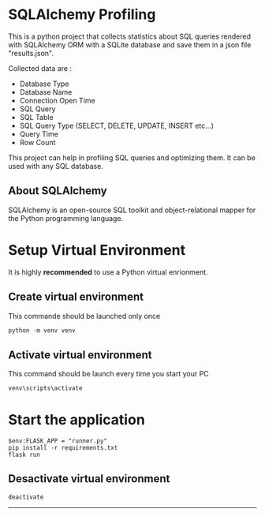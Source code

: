 # SQLAlchemy Profiling

This is a python project that collects statistics about SQL queries
rendered with SQLAlchemy ORM with a SQLite database and save them in a json file "results.json".

Collected data are :

- Database Type
- Database Name
- Connection Open Time
- SQL Query
- SQL Table
- SQL Query Type (SELECT, DELETE, UPDATE, INSERT etc...)
- Query Time
- Row Count

This project can help in profiling SQL queries and optimizing them. It can be used with any SQL database.

## About SQLAlchemy

SQLAlchemy is an open-source SQL toolkit and object-relational mapper for the Python programming language.

# Setup Virtual Environment

It is highly **recommended** to use a Python virtual enrionment.

## Create virtual environment

This commande should be launched only once

```python
python -m venv venv
```

## Activate virtual environment

This command should be launch every time you start your PC

```bash
venv\scripts\activate
```

# Start the application

```
$env:FLASK_APP = "runner.py"
pip install -r requirements.txt
flask run
```

## Desactivate virtual environment

```
deactivate
```

---
